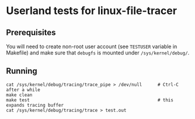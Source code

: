 Userland tests for linux-file-tracer
====================================

Prerequisites
-------------

You will need to create non-root user account (see `TESTUSER` variable in Makefile)
and make sure that `debugfs` is mounted under `/sys/kernel/debug/`.

Running
-------

```
cat /sys/kernel/debug/tracing/trace_pipe > /dev/null      # Ctrl-C after a while
make clean
make test                                                 # this expands tracing buffer
cat /sys/kernel/debug/tracing/trace > test.out
```
